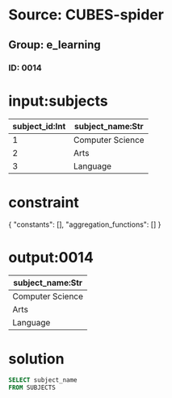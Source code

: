 # Source: CUBES-spider
## Group: e_learning
### ID: 0014

# input:subjects

| subject_id:Int | subject_name:Str |
|---|---|
| 1 | Computer Science |
| 2 | Arts |
| 3 | Language |

# constraint

{
  "constants": [],
  "aggregation_functions": []
}

# output:0014

| subject_name:Str |
|---|
| Computer Science |
| Arts |
| Language |

# solution

```sql
SELECT subject_name
FROM SUBJECTS
```
